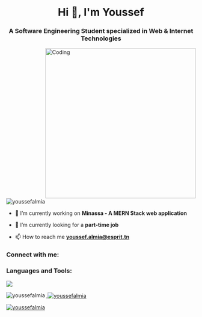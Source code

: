 <h1 align="center">Hi 👋, I'm Youssef</h1>
<h3 align="center">A Software Engineering Student specialized in Web & Internet Technologies</h3>
<img align="right" alt="Coding" width="400" src="https://i.pinimg.com/originals/e4/26/70/e426702edf874b181aced1e2fa5c6cde.gif">

<p align="left"> <img src="https://komarev.com/ghpvc/?username=youssefalmia&label=Profile%20views&color=0e75b6&style=flat" alt="youssefalmia" /> </p>

- 🔭 I’m currently working on **Minassa - A MERN Stack web application**

- 🌱 I’m currently looking for a **part-time job**

- 📫 How to reach me **youssef.almia@esprit.tn**

<h3 align="left">Connect with me:</h3>
<p align="left">

</p>

<h3 align="left">Languages and Tools:</h3>
<p align="left">
  <a href="https://github.com/youssefalmia">
    <img src="https://skillicons.dev/icons?i=html,css,sass,bootstrap,js,ts,react,angular,vue,mongodb,express,nodejs,java,spring,django,cs,dotnet,php,symfony,c,cpp,qt,mysql,git,github,postman,ps,ai,pr,ae" />
</p>


<p><img align="left" src="https://github-readme-stats.vercel.app/api/top-langs?username=youssefalmia&show_icons=true&locale=en&layout=compact&theme=dark#gh-dark-mode-only" alt="youssefalmia" /></p>

<p>&nbsp;<img align="center" src="https://github-readme-stats.vercel.app/api?username=youssefalmia&show_icons=true&locale=en&theme=dark#gh-dark-mode-only" alt="youssefalmia" /></p>

<p><img align="center" src="https://github-readme-streak-stats.herokuapp.com/?user=youssefalmia&theme=dark#gh-dark-mode-only" alt="youssefalmia" /></p>
